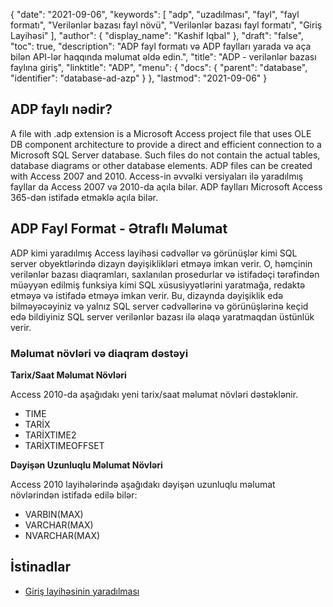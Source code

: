 {
  "date": "2021-09-06",
  "keywords": [
"adp",
"uzadılması",
"fayl",
"fayl formatı",
"Verilənlər bazası fayl növü",
"Verilənlər bazası fayl formatı",
"Giriş Layihəsi"
],
  "author": {
    "display_name": "Kashif Iqbal"
},
  "draft": "false",
  "toc": true,
  "description": "ADP fayl formatı və ADP faylları yarada və aça bilən API-lər haqqında məlumat əldə edin.",
  "title": "ADP - verilənlər bazası faylına giriş",
  "linktitle": "ADP",
  "menu": {
    "docs": {
      "parent": "database",
      "identifier": "database-ad-azp"
}
},
  "lastmod": "2021-09-06"
}

## ADP faylı nədir?

A file with .adp extension is a Microsoft Access project file that uses OLE DB component architecture to provide a direct and efficient connection to a Microsoft SQL Server database. Such files do not contain the actual tables, database diagrams or other database elements. ADP files can be created with Access 2007 and 2010. Access-in əvvəlki versiyaları ilə yaradılmış fayllar da Access 2007 və 2010-da açıla bilər. ADP faylları Microsoft Access 365-dən istifadə etməklə açıla bilər.

## ADP Fayl Format - Ətraflı Məlumat

ADP kimi yaradılmış Access layihəsi cədvəllər və görünüşlər kimi SQL server obyektlərində dizayn dəyişiklikləri etməyə imkan verir. O, həmçinin verilənlər bazası diaqramları, saxlanılan prosedurlar və istifadəçi tərəfindən müəyyən edilmiş funksiya kimi SQL xüsusiyyətlərini yaratmağa, redaktə etməyə və istifadə etməyə imkan verir. Bu, dizaynda dəyişiklik edə bilməyəcəyiniz və yalnız SQL server cədvəllərinə və görünüşlərinə keçid edə bildiyiniz SQL server verilənlər bazası ilə əlaqə yaratmaqdan üstünlük verir.

### Məlumat növləri və diaqram dəstəyi

**Tarix/Saat Məlumat Növləri**

Access 2010-da aşağıdakı yeni tarix/saat məlumat növləri dəstəklənir.

 * TIME
 * TARİX
 * TARİXTIME2
 * TARİXTIMEOFFSET

**Dəyişən Uzunluqlu Məlumat Növləri**

Access 2010 layihələrində aşağıdakı dəyişən uzunluqlu məlumat növlərindən istifadə edilə bilər:

 * VARBIN(MAX)
 * VARCHAR(MAX)
 * NVARCHAR(MAX)

## İstinadlar

* [Giriş layihəsinin yaradılması](https://support.microsoft.com/en-us/office/create-an-access-project-89c48da0-55a4-45d4-9ee5-95f67383d4cb)


